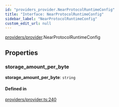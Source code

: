 ```yaml
---
id: "providers_provider.NearProtocolRuntimeConfig"
title: "Interface: NearProtocolRuntimeConfig"
sidebar_label: "NearProtocolRuntimeConfig"
custom_edit_url: null
---
```


[providers/provider](../modules/providers_provider.md).NearProtocolRuntimeConfig

## Properties

### storage\_amount\_per\_byte

 **storage\_amount\_per\_byte**: `string`

#### Defined in

[providers/provider.ts:240](https://github.com/maxhr/near--near-api-js/blob/57fed346/packages/near-api-js/src/providers/provider.ts#L240)
